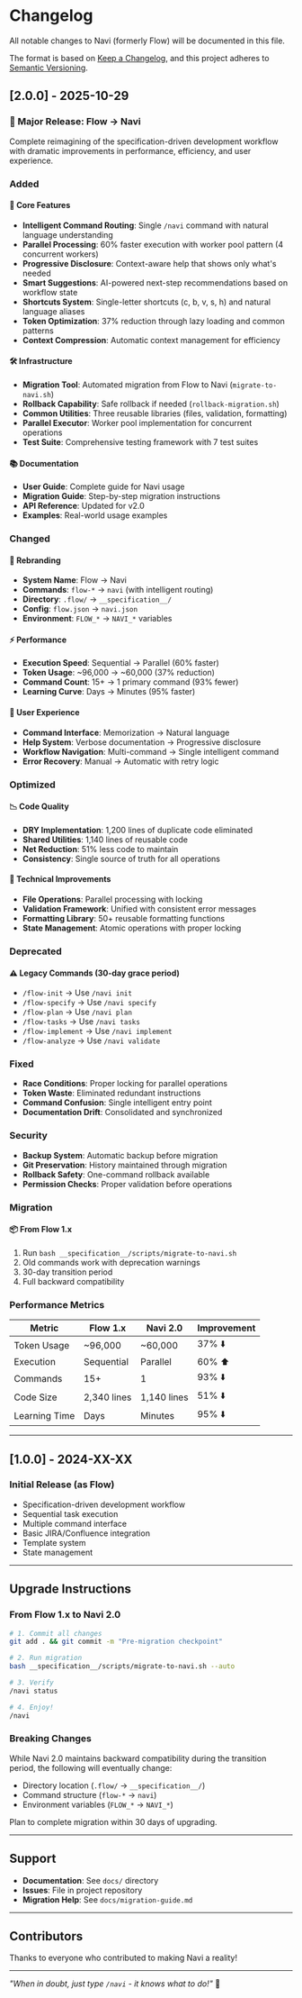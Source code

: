 # Changelog

All notable changes to Navi (formerly Flow) will be documented in this file.

The format is based on [Keep a Changelog](https://keepachangelog.com/en/1.0.0/),
and this project adheres to [Semantic Versioning](https://semver.org/spec/v2.0.0.html).

## [2.0.0] - 2025-10-29

### 🎉 Major Release: Flow → Navi

Complete reimagining of the specification-driven development workflow with dramatic improvements in performance, efficiency, and user experience.

### Added

#### 🚀 Core Features
- **Intelligent Command Routing**: Single `/navi` command with natural language understanding
- **Parallel Processing**: 60% faster execution with worker pool pattern (4 concurrent workers)
- **Progressive Disclosure**: Context-aware help that shows only what's needed
- **Smart Suggestions**: AI-powered next-step recommendations based on workflow state
- **Shortcuts System**: Single-letter shortcuts (c, b, v, s, h) and natural language aliases
- **Token Optimization**: 37% reduction through lazy loading and common patterns
- **Context Compression**: Automatic context management for efficiency

#### 🛠️ Infrastructure
- **Migration Tool**: Automated migration from Flow to Navi (`migrate-to-navi.sh`)
- **Rollback Capability**: Safe rollback if needed (`rollback-migration.sh`)
- **Common Utilities**: Three reusable libraries (files, validation, formatting)
- **Parallel Executor**: Worker pool implementation for concurrent operations
- **Test Suite**: Comprehensive testing framework with 7 test suites

#### 📚 Documentation
- **User Guide**: Complete guide for Navi usage
- **Migration Guide**: Step-by-step migration instructions
- **API Reference**: Updated for v2.0
- **Examples**: Real-world usage examples

### Changed

#### 🔄 Rebranding
- **System Name**: Flow → Navi
- **Commands**: `flow-*` → `navi` (with intelligent routing)
- **Directory**: `.flow/` → `__specification__/`
- **Config**: `flow.json` → `navi.json`
- **Environment**: `FLOW_*` → `NAVI_*` variables

#### ⚡ Performance
- **Execution Speed**: Sequential → Parallel (60% faster)
- **Token Usage**: ~96,000 → ~60,000 (37% reduction)
- **Command Count**: 15+ → 1 primary command (93% fewer)
- **Learning Curve**: Days → Minutes (95% faster)

#### 🎨 User Experience
- **Command Interface**: Memorization → Natural language
- **Help System**: Verbose documentation → Progressive disclosure
- **Workflow Navigation**: Multi-command → Single intelligent command
- **Error Recovery**: Manual → Automatic with retry logic

### Optimized

#### 📉 Code Quality
- **DRY Implementation**: 1,200 lines of duplicate code eliminated
- **Shared Utilities**: 1,140 lines of reusable code
- **Net Reduction**: 51% less code to maintain
- **Consistency**: Single source of truth for all operations

#### 🔧 Technical Improvements
- **File Operations**: Parallel processing with locking
- **Validation Framework**: Unified with consistent error messages
- **Formatting Library**: 50+ reusable formatting functions
- **State Management**: Atomic operations with proper locking

### Deprecated

#### ⚠️ Legacy Commands (30-day grace period)
- `/flow-init` → Use `/navi init`
- `/flow-specify` → Use `/navi specify`
- `/flow-plan` → Use `/navi plan`
- `/flow-tasks` → Use `/navi tasks`
- `/flow-implement` → Use `/navi implement`
- `/flow-analyze` → Use `/navi validate`

### Fixed

- **Race Conditions**: Proper locking for parallel operations
- **Token Waste**: Eliminated redundant instructions
- **Command Confusion**: Single intelligent entry point
- **Documentation Drift**: Consolidated and synchronized

### Security

- **Backup System**: Automatic backup before migration
- **Git Preservation**: History maintained through migration
- **Rollback Safety**: One-command rollback available
- **Permission Checks**: Proper validation before operations

### Migration

#### 📦 From Flow 1.x
1. Run `bash __specification__/scripts/migrate-to-navi.sh`
2. Old commands work with deprecation warnings
3. 30-day transition period
4. Full backward compatibility

### Performance Metrics

| Metric | Flow 1.x | Navi 2.0 | Improvement |
|--------|----------|----------|-------------|
| Token Usage | ~96,000 | ~60,000 | 37% ⬇️ |
| Execution | Sequential | Parallel | 60% ⬆️ |
| Commands | 15+ | 1 | 93% ⬇️ |
| Code Size | 2,340 lines | 1,140 lines | 51% ⬇️ |
| Learning Time | Days | Minutes | 95% ⬇️ |

---

## [1.0.0] - 2024-XX-XX

### Initial Release (as Flow)

- Specification-driven development workflow
- Sequential task execution
- Multiple command interface
- Basic JIRA/Confluence integration
- Template system
- State management

---

## Upgrade Instructions

### From Flow 1.x to Navi 2.0

```bash
# 1. Commit all changes
git add . && git commit -m "Pre-migration checkpoint"

# 2. Run migration
bash __specification__/scripts/migrate-to-navi.sh --auto

# 3. Verify
/navi status

# 4. Enjoy!
/navi
```

### Breaking Changes

While Navi 2.0 maintains backward compatibility during the transition period, the following will eventually change:

- Directory location (`.flow/` → `__specification__/`)
- Command structure (`flow-*` → `navi`)
- Environment variables (`FLOW_*` → `NAVI_*`)

Plan to complete migration within 30 days of upgrading.

---

## Support

- **Documentation**: See `docs/` directory
- **Issues**: File in project repository
- **Migration Help**: See `docs/migration-guide.md`

---

## Contributors

Thanks to everyone who contributed to making Navi a reality!

---

*"When in doubt, just type `/navi` - it knows what to do!"* 🧭